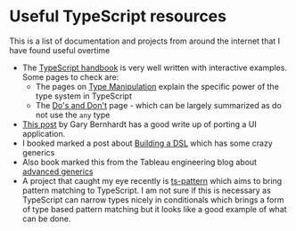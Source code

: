 # Useful TypeScript resources

This is a list of documentation and projects from around the internet that I have found useful overtime

* The [TypeScript handbook](https://www.typescriptlang.org/docs/handbook/intro.html) is very well written with interactive examples. Some pages to check are:
    * The pages on [Type Manipulation](https://www.typescriptlang.org/docs/handbook/2/types-from-types.html) explain the specific power of the type system in TypeScript 
    * The [Do's and Don't](https://www.typescriptlang.org/docs/handbook/declaration-files/do-s-and-don-ts.html) page - which can be largely summarized as do not use the `any` type
* [This post](https://www.executeprogram.com/blog/porting-a-react-frontend-to-typescript) by Gary Bernhardt has a good write up of porting a UI application. 
* I booked marked a post about [Building a DSL](https://dev.to/matechs/building-custom-dsls-in-typescript-29el) which has some crazy generics
* Also book marked this from the Tableau engineering blog about [advanced generics](https://engineering.tableau.com/really-advanced-typescript-types-c590eee59a12)
* A project that caught my eye recently is [ts-pattern](https://github.com/gvergnaud/ts-pattern) which aims to bring pattern matching to TypeScript. I am not sure if this is necessary as TypeScript can narrow types nicely in conditionals which brings a form of type based pattern matching but it looks like a good example of what can be done.

